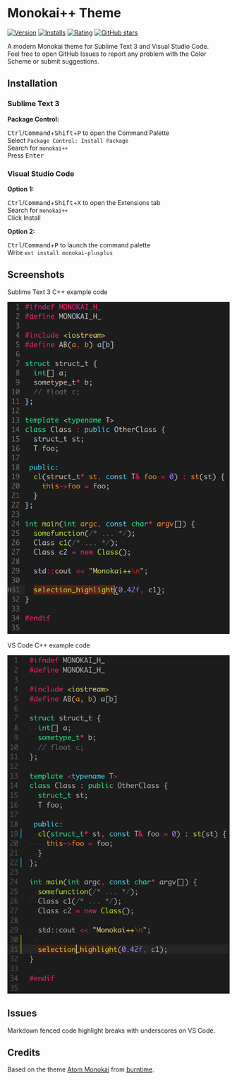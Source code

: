 # Monokai++ Theme

[![Version](https://vsmarketplacebadge.apphb.com/version/dcasella.monokai-plusplus.svg)](https://marketplace.visualstudio.com/items?itemName=dcasella.monokai-plusplus)
[![Installs](https://vsmarketplacebadge.apphb.com/installs/dcasella.monokai-plusplus.svg)](https://marketplace.visualstudio.com/items?itemName=dcasella.monokai-plusplus)
[![Rating](https://vsmarketplacebadge.apphb.com/rating/dcasella.monokai-plusplus.svg)](https://marketplace.visualstudio.com/items?itemName=dcasella.monokai-plusplus)
[![GitHub stars](https://img.shields.io/github/stars/dcasella/monokai-plusplus.svg?style=social&label=Star)](https://github.com/dcasella/monokai-plusplus)

A modern Monokai theme for Sublime Text 3 and Visual Studio Code.  
Feel free to open GitHub Issues to report any problem with the Color Scheme or submit suggestions.

## Installation

### Sublime Text 3

**Package Control:**

<kbd>Ctrl</kbd>/<kbd>Command</kbd>+<kbd>Shift</kbd>+<kbd>P</kbd> to open the Command Palette  
Select `Package Control: Install Package`  
Search for `monokai++`  
Press <kbd>Enter</kbd>

### Visual Studio Code

**Option 1:**

<kbd>Ctrl</kbd>/<kbd>Command</kbd>+<kbd>Shift</kbd>+<kbd>X</kbd> to open the Extensions tab  
Search for `monokai++`  
Click Install

**Option 2:**

<kbd>Ctrl</kbd>/<kbd>Command</kbd>+<kbd>P</kbd> to launch the command palette  
Write `ext install monokai-plusplus`

## Screenshots

Sublime Text 3 C++ example code

![ST3 Screenshot](screenshotst3.png)

VS Code C++ example code

![VSC Screenshot](screenshotvsc.png)

## Issues

Markdown fenced code highlight breaks with underscores on VS Code.

## Credits

Based on the theme [Atom Monokai](https://github.com/burntime/atom-monokai) from [burntime](https://github.com/burntime).
